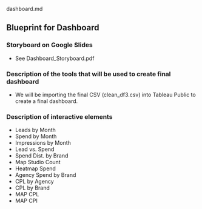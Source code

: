 dashboard.md

## Blueprint for Dashboard

### Storyboard on Google Slides 

- See Dashboard_Storyboard.pdf

### Description of the tools that will be used to create final dashboard 

- We will be importing the final CSV (clean_df3.csv) into Tableau Public to create a final dashboard.

### Description of interactive elements

- Leads by Month
- Spend by Month
- Impressions by Month
- Lead vs. Spend
- Spend Dist. by Brand
- Map Studio Count
- Heatmap Spend
- Agency Spend by Brand
- CPL by Agency
- CPL by Brand
- MAP CPL
- MAP CPI




